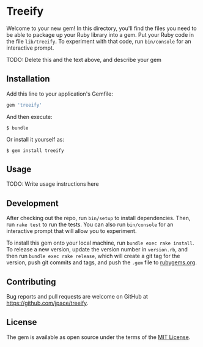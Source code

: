 # Treeify

Welcome to your new gem! In this directory, you'll find the files you need to be able to package up your Ruby library into a gem. Put your Ruby code in the file `lib/treeify`. To experiment with that code, run `bin/console` for an interactive prompt.

TODO: Delete this and the text above, and describe your gem

## Installation

Add this line to your application's Gemfile:

```ruby
gem 'treeify'
```

And then execute:

    $ bundle

Or install it yourself as:

    $ gem install treeify

## Usage

TODO: Write usage instructions here

## Development

After checking out the repo, run `bin/setup` to install dependencies. Then, run `rake test` to run the tests. You can also run `bin/console` for an interactive prompt that will allow you to experiment.

To install this gem onto your local machine, run `bundle exec rake install`. To release a new version, update the version number in `version.rb`, and then run `bundle exec rake release`, which will create a git tag for the version, push git commits and tags, and push the `.gem` file to [rubygems.org](https://rubygems.org).

## Contributing

Bug reports and pull requests are welcome on GitHub at https://github.com/jpace/treeify.

## License

The gem is available as open source under the terms of the [MIT License](http://opensource.org/licenses/MIT).
